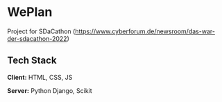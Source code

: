 # WePlan
Project for SDaCathon (https://www.cyberforum.de/newsroom/das-war-der-sdacathon-2022)
## Tech Stack
**Client:** HTML, CSS, JS

**Server:** Python Django, Scikit

